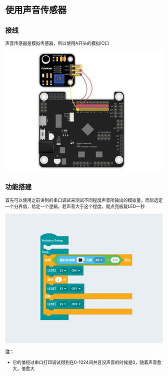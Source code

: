 # 使用声音传感器

## 接线

声音传感器是模拟传感器，所以使用A开头的模拟IO口

![](./mic/m_jie_1.png)

## 功能搭建

首先可以使用之前讲到的串口调试来测试不同程度声音所输出的模拟量，而后选定一个分界值，给定一个逻辑，若声音大于这个程度，就点亮板载LED一秒


![](./mic/m_1.png)

__注：__



- 它的值经过串口打印调试得到在0-1024间并且没声音的时候是0，随着声音愈大，值愈大
